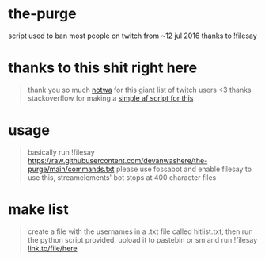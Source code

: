 # the-purge
script used to ban most people on twitch from ~12 jul 2016 thanks to !filesay

# thanks to this shit right here
> thank you so much [notwa](github.com/notwa) for this giant list of twitch users <3 
> thanks stackoverflow for making a [simple af script for this](https://stackoverflow.com/a/7633555)

# usage
> basically run !filesay https://raw.githubusercontent.com/devanwashere/the-purge/main/commands.txt
> please use fossabot and enable filesay to use this, streamelements' bot stops at 400 character files

# make list
>create a file with the usernames in a .txt file called hitlist.txt, then run the python script provided, upload it to pastebin or sm and run !filesay [link.to/file/here](https://www.youtube.com/watch?v=dQw4w9WgXcQ)
